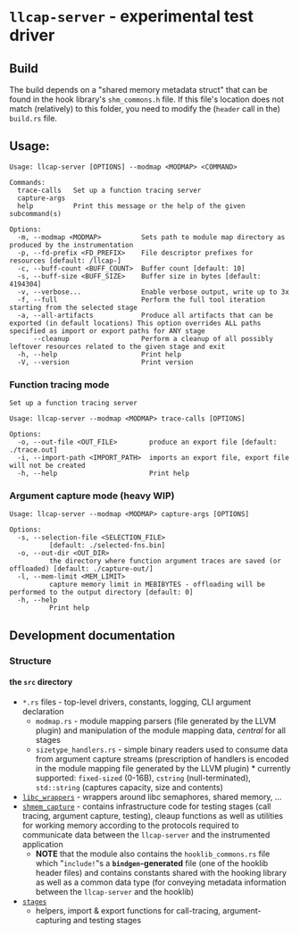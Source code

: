 # `llcap-server` - experimental test driver

## Build

The build depends on a "shared memory metadata struct" that can be found in the hook library's `shm_commons.h` file. If this file's location does not match (relatively) to this folder, you need to modify the (`header` call in the) `build.rs` file. 

## Usage:

    Usage: llcap-server [OPTIONS] --modmap <MODMAP> <COMMAND>

    Commands:
      trace-calls   Set up a function tracing server
      capture-args  
      help          Print this message or the help of the given subcommand(s)

    Options:
      -m, --modmap <MODMAP>          Sets path to module map directory as produced by the instrumentation
      -p, --fd-prefix <FD_PREFIX>    File descriptor prefixes for resources [default: /llcap-]
      -c, --buff-count <BUFF_COUNT>  Buffer count [default: 10]
      -s, --buff-size <BUFF_SIZE>    Buffer size in bytes [default: 4194304]
      -v, --verbose...               Enable verbose output, write up to 3x
      -f, --full                     Perform the full tool iteration starting from the selected stage
      -a, --all-artifacts            Produce all artifacts that can be exported (in default locations) This option overrides ALL paths specified as import or export paths for ANY stage
          --cleanup                  Perform a cleanup of all possibly leftover resources related to the given stage and exit
      -h, --help                     Print help
      -V, --version                  Print version

### Function tracing mode

    Set up a function tracing server

    Usage: llcap-server --modmap <MODMAP> trace-calls [OPTIONS]

    Options:
      -o, --out-file <OUT_FILE>        produce an export file [default: ./trace.out]
      -i, --import-path <IMPORT_PATH>  imports an export file, export file will not be created
      -h, --help                       Print help

### Argument capture mode (heavy WIP)

    Usage: llcap-server --modmap <MODMAP> capture-args [OPTIONS]

    Options:
      -s, --selection-file <SELECTION_FILE>
              [default: ./selected-fns.bin]
      -o, --out-dir <OUT_DIR>
              the directory where function argument traces are saved (or offloaded) [default: ./capture-out/]
      -l, --mem-limit <MEM_LIMIT>
              capture memory limit in MEBIBYTES - offloading will be performed to the output directory [default: 0]
      -h, --help
              Print help

## Development documentation

### Structure

#### the `src` directory

* `*.rs` files - top-level drivers, constants, logging, CLI argument declaration
  * `modmap.rs` - module mapping parsers (file generated by the LLVM plugin) and manipulation of the module mapping data, *central* for all stages
  * `sizetype_handlers.rs` - simple binary readers used to consume data from argument capture streams (prescription of handlers is encoded in the module mapping file generated by the LLVM plugin)
        * currently supported: `fixed-sized` (0-16B), `cstring` (null-terminated), `std::string` (captures capacity, size and contents)
* [`libc_wrappers`](./src/libc_wrappers/) - wrappers around libc semaphores, shared memory, ...
* [`shmem_capture`](./src/shmem_capture/) - contains infrastructure code for testing stages (call tracing, argument capture, testing), cleaup functions as well as utilities for working memory according to the protocols required to communicate data between the `llcap-server` and the instrumented application
  * **NOTE** that the module also contains the `hooklib_commons.rs` file which "`include!`"s a **`bindgen`-generated** file (one of the hooklib header files) and contains constants shared with the hooking library as well as a common data type (for conveying metadata information between the `llcap-server` and the hooklib) 
* [`stages`](./src/stages/)
  * helpers, import & export functions for call-tracing, argument-capturing and testing stages